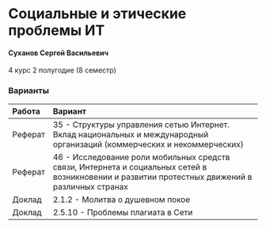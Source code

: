 # Социальные и этические проблемы ИТ

#### Суханов Сергей Васильевич

4 курс 2 полугодие (8 семестр)

### Варианты

| Работа | Вариант |
| :------------------ | :------ |
| Реферат                  | 35 - Структуры управления сетью Интернет. Вклад национальных и международный организаций (коммерческих и некоммерческих)     |
| Реферат                   | 46 - Исследование роли мобильных средств связи, Интернета и социальных сетей в возникновении и развитии протестных движений 	в различных странах       |
| Доклад                   | 2.1.2 - Молитва о душевном покое       |
| Доклад                   | 2.5.10 - Проблемы плагиата в Сети       |
